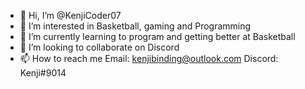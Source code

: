 - 👋 Hi, I’m @KenjiCoder07
- 👀 I’m interested in Basketball, gaming and Programming
- 🌱 I’m currently learning to program and getting better at Basketball
- 💞️ I’m looking to collaborate on Discord
- 📫 How to reach me Email: kenjibinding@outlook.com Discord: Kenji#9014

<!---
KenjiCoder07/KenjiCoder07 is a ✨ special ✨ repository because its `README.md` (this file) appears on your GitHub profile.
You can click the Preview link to take a look at your changes.
--->
